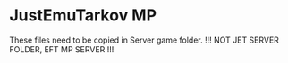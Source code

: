 # JustEmuTarkov MP
These files need to be copied in Server game folder.
!!! NOT JET SERVER FOLDER, EFT MP SERVER !!!
